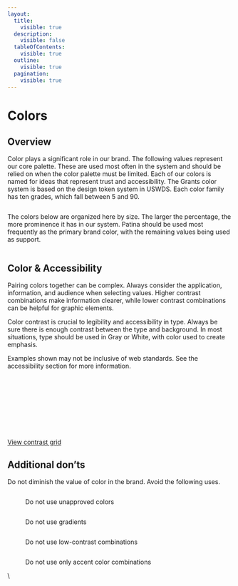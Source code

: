 ```yaml
---
layout:
  title:
    visible: true
  description:
    visible: false
  tableOfContents:
    visible: true
  outline:
    visible: true
  pagination:
    visible: true
---
```


# Colors

## Overview

Color plays a significant role in our brand. The following values represent our core palette. These are used most often in the system and should be relied on when the color palette must be limited. Each of our colors is named for ideas that represent trust and accessibility. The Grants color system is based on the design token system in USWDS. Each color family has ten grades, which fall between 5 and 90.

<figure><img src="../../.gitbook/assets/Grants Color Families.png" alt=""><figcaption></figcaption></figure>

The colors below are organized here by size. The larger the percentage, the more prominence it has in our system. Patina should be used most frequently as the primary brand color, with the remaining values being used as support.

<figure><img src="../../.gitbook/assets/Grants Color Overview.jpg" alt=""><figcaption></figcaption></figure>

## Color & Accessibility

Pairing colors together can be complex. Always consider the application, information, and audience when selecting values. Higher contrast combinations make information clearer, while lower contrast combinations can be helpful for graphic elements.

Color contrast is crucial to legibility and accessibility in type. Always be sure there is enough contrast between the type and background. In most situations, type should be used in Gray or White, with color used to create emphasis.

Examples shown may not be inclusive of web standards. See the accessibility section for more information.

<div><figure><img src="../../.gitbook/assets/Frame 551.png" alt=""><figcaption></figcaption></figure> <figure><img src="../../.gitbook/assets/Frame 552.png" alt=""><figcaption></figcaption></figure></div>

<div><figure><img src="../../.gitbook/assets/Frame 553.png" alt=""><figcaption></figcaption></figure> <figure><img src="../../.gitbook/assets/Frame 554.png" alt=""><figcaption></figcaption></figure></div>

<div><figure><img src="../../.gitbook/assets/Frame 555.png" alt=""><figcaption></figcaption></figure> <figure><img src="../../.gitbook/assets/Frame 556.png" alt=""><figcaption></figcaption></figure></div>

<div><figure><img src="../../.gitbook/assets/Frame 557.png" alt=""><figcaption></figcaption></figure> <figure><img src="../../.gitbook/assets/Frame 558.png" alt=""><figcaption></figcaption></figure></div>

<div align="center"><figure><img src="../../.gitbook/assets/Frame 559.png" alt=""><figcaption></figcaption></figure> <figure><img src="../../.gitbook/assets/Frame 560.png" alt=""><figcaption></figcaption></figure></div>

[View contrast grid](https://contrast-grid.eightshapes.com/?version=1.1.0\&background-colors=\&foreground-colors=1C1D1F%0D%0A125238%0D%0A6DBD9A%0D%0A82CAF6%0D%0AB1A6CD%0D%0AFFC800%0D%0A\&es-color-form__tile-size=regular\&es-color-form__show-contrast=aaa\&es-color-form__show-contrast=aa)

## Additional don’ts

Do not diminish the value of color in the brand. Avoid the following uses.

<div align="left"><figure><img src="../../.gitbook/assets/Colors (1).png" alt=""><figcaption><p>Do not use unapproved colors</p></figcaption></figure></div>

<div align="left"><figure><img src="../../.gitbook/assets/Gradients.png" alt=""><figcaption><p>Do not use gradients</p></figcaption></figure></div>

<div align="left"><figure><img src="../../.gitbook/assets/Contrast.png" alt=""><figcaption><p>Do not use low-contrast combinations</p></figcaption></figure></div>

<div align="left"><figure><img src="../../.gitbook/assets/Combinations.png" alt=""><figcaption><p>Do not use only accent color combinations</p></figcaption></figure></div>

\
